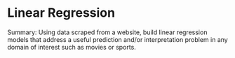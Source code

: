 # Linear Regression

Summary:
Using data scraped from a website, build linear regression models that address a useful prediction and/or interpretation problem in any domain of interest such as movies or sports. 
